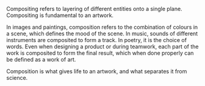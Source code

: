 Compositing refers to layering of different entities onto a single plane.
Compositing is fundamental to an artwork.

In images and paintings, composition refers to the combination of colours in a scene, which defines the mood of the scene.
In music, sounds of different instruments are composited to form a track.
In poetry, it is the choice of words.
Even when designing a product or during teamwork, each part of the work is composited to form the final result, which when done properly can be defined as a work of art.

Composition is what gives life to an artwork, and what separates it from science.